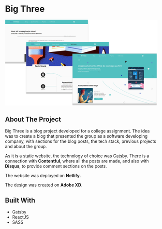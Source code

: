 # Big Three

![Big Three Prints](/bigthree-prints.png)

## About The Project

Big Three is a blog project developed for a college assignment. The idea was to create a blog that presented the group as a software developing company, with sections for the blog posts, the tech stack, previous projects and about the group.

As it is a static website, the technology of choice was Gatsby. There is a connection with **Contentful**, where all the posts are made, and also with **Disqus**, to provide comment sections on the posts.

The website was deployed on **Netlify**.

The design was created on **Adobe XD**.

## Built With

- Gatsby
- ReactJS
- SASS
